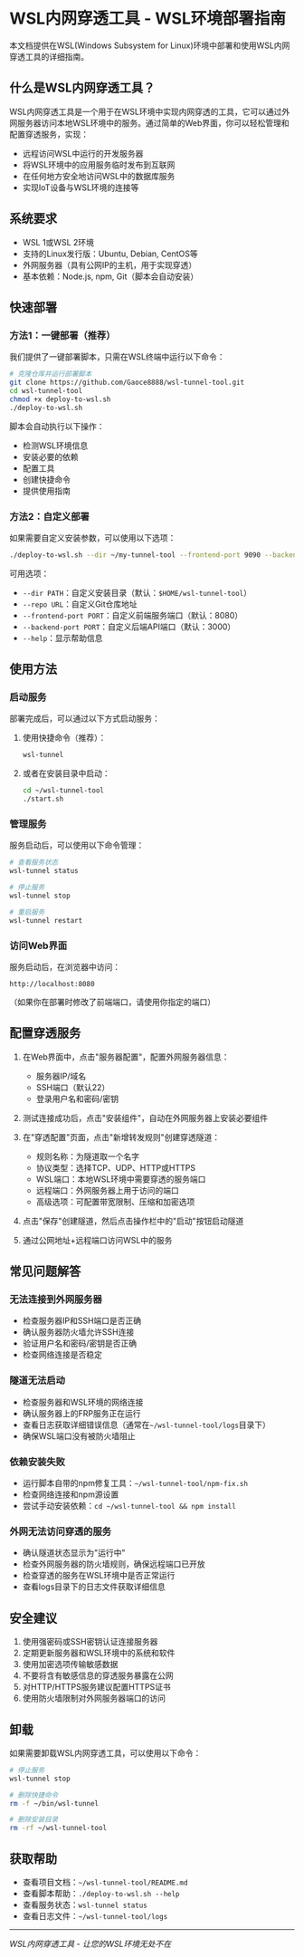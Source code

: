 # WSL内网穿透工具 - WSL环境部署指南

本文档提供在WSL(Windows Subsystem for Linux)环境中部署和使用WSL内网穿透工具的详细指南。

## 什么是WSL内网穿透工具？

WSL内网穿透工具是一个用于在WSL环境中实现内网穿透的工具，它可以通过外网服务器访问本地WSL环境中的服务。通过简单的Web界面，你可以轻松管理和配置穿透服务，实现：

- 远程访问WSL中运行的开发服务器
- 将WSL环境中的应用服务临时发布到互联网
- 在任何地方安全地访问WSL中的数据库服务
- 实现IoT设备与WSL环境的连接等

## 系统要求

- WSL 1或WSL 2环境
- 支持的Linux发行版：Ubuntu, Debian, CentOS等
- 外网服务器（具有公网IP的主机，用于实现穿透）
- 基本依赖：Node.js, npm, Git（脚本会自动安装）

## 快速部署

### 方法1：一键部署（推荐）

我们提供了一键部署脚本，只需在WSL终端中运行以下命令：

```bash
# 克隆仓库并运行部署脚本
git clone https://github.com/Gaoce8888/wsl-tunnel-tool.git
cd wsl-tunnel-tool
chmod +x deploy-to-wsl.sh
./deploy-to-wsl.sh
```

脚本会自动执行以下操作：
- 检测WSL环境信息
- 安装必要的依赖
- 配置工具
- 创建快捷命令
- 提供使用指南

### 方法2：自定义部署

如果需要自定义安装参数，可以使用以下选项：

```bash
./deploy-to-wsl.sh --dir ~/my-tunnel-tool --frontend-port 9090 --backend-port 3030
```

可用选项：
- `--dir PATH`：自定义安装目录（默认：`$HOME/wsl-tunnel-tool`）
- `--repo URL`：自定义Git仓库地址
- `--frontend-port PORT`：自定义前端服务端口（默认：8080）
- `--backend-port PORT`：自定义后端API端口（默认：3000）
- `--help`：显示帮助信息

## 使用方法

### 启动服务

部署完成后，可以通过以下方式启动服务：

1. 使用快捷命令（推荐）：
   ```bash
   wsl-tunnel
   ```

2. 或者在安装目录中启动：
   ```bash
   cd ~/wsl-tunnel-tool
   ./start.sh
   ```

### 管理服务

服务启动后，可以使用以下命令管理：

```bash
# 查看服务状态
wsl-tunnel status

# 停止服务
wsl-tunnel stop

# 重启服务
wsl-tunnel restart
```

### 访问Web界面

服务启动后，在浏览器中访问：

```
http://localhost:8080
```

（如果你在部署时修改了前端端口，请使用你指定的端口）

## 配置穿透服务

1. 在Web界面中，点击"服务器配置"，配置外网服务器信息：
   - 服务器IP/域名
   - SSH端口（默认22）
   - 登录用户名和密码/密钥

2. 测试连接成功后，点击"安装组件"，自动在外网服务器上安装必要组件

3. 在"穿透配置"页面，点击"新增转发规则"创建穿透隧道：
   - 规则名称：为隧道取一个名字
   - 协议类型：选择TCP、UDP、HTTP或HTTPS
   - WSL端口：本地WSL环境中需要穿透的服务端口
   - 远程端口：外网服务器上用于访问的端口
   - 高级选项：可配置带宽限制、压缩和加密选项

4. 点击"保存"创建隧道，然后点击操作栏中的"启动"按钮启动隧道

5. 通过公网地址+远程端口访问WSL中的服务

## 常见问题解答

### 无法连接到外网服务器

- 检查服务器IP和SSH端口是否正确
- 确认服务器防火墙允许SSH连接
- 验证用户名和密码/密钥是否正确
- 检查网络连接是否稳定

### 隧道无法启动

- 检查服务器和WSL环境的网络连接
- 确认服务器上的FRP服务正在运行
- 查看日志获取详细错误信息（通常在`~/wsl-tunnel-tool/logs`目录下）
- 确保WSL端口没有被防火墙阻止

### 依赖安装失败

- 运行脚本自带的npm修复工具：`~/wsl-tunnel-tool/npm-fix.sh`
- 检查网络连接和npm源设置
- 尝试手动安装依赖：`cd ~/wsl-tunnel-tool && npm install`

### 外网无法访问穿透的服务

- 确认隧道状态显示为"运行中"
- 检查外网服务器的防火墙规则，确保远程端口已开放
- 检查穿透的服务在WSL环境中是否正常运行
- 查看logs目录下的日志文件获取详细信息

## 安全建议

1. 使用强密码或SSH密钥认证连接服务器
2. 定期更新服务器和WSL环境中的系统和软件
3. 使用加密选项传输敏感数据
4. 不要将含有敏感信息的穿透服务暴露在公网
5. 对HTTP/HTTPS服务建议配置HTTPS证书
6. 使用防火墙限制对外网服务器端口的访问

## 卸载

如果需要卸载WSL内网穿透工具，可以使用以下命令：

```bash
# 停止服务
wsl-tunnel stop

# 删除快捷命令
rm -f ~/bin/wsl-tunnel

# 删除安装目录
rm -rf ~/wsl-tunnel-tool
```

## 获取帮助

- 查看项目文档：`~/wsl-tunnel-tool/README.md`
- 查看脚本帮助：`./deploy-to-wsl.sh --help`
- 查看服务状态：`wsl-tunnel status`
- 查看日志文件：`~/wsl-tunnel-tool/logs`

---

*WSL内网穿透工具 - 让您的WSL环境无处不在*
